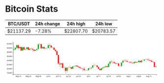 # Bitcoin Stats

BTC/USDT|24h change|24h high|24h low|
|---|---|---|---|
|$21137.29|-7.28%|$22807.70|$20783.57|

<img src="./chart.svg">
